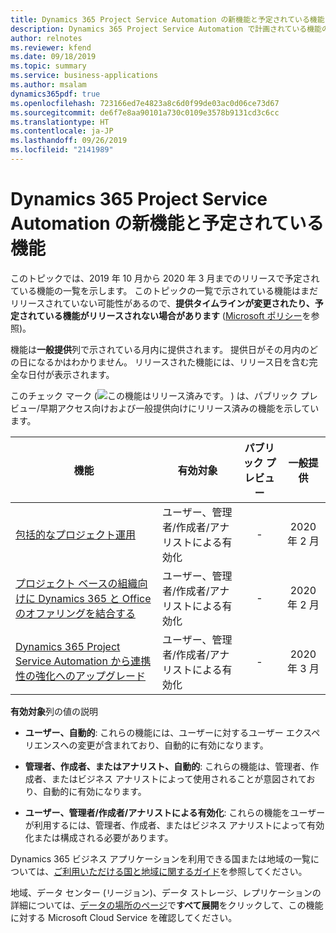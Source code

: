 ```yaml
---
title: Dynamics 365 Project Service Automation の新機能と予定されている機能 (2019 年リリース ウェーブ 2)
description: Dynamics 365 Project Service Automation で計画されている機能の概要。
author: relnotes
ms.reviewer: kfend
ms.date: 09/18/2019
ms.topic: summary
ms.service: business-applications
ms.author: msalam
dynamics365pdf: true
ms.openlocfilehash: 723166ed7e4823a8c6d0f99de03ac0d06ce73d67
ms.sourcegitcommit: de6f7e8aa90101a730c0109e3578b9131cd3c6cc
ms.translationtype: HT
ms.contentlocale: ja-JP
ms.lasthandoff: 09/26/2019
ms.locfileid: "2141989"
---
```

# <a name="whats-new-and-planned-for-dynamics-365-project-service-automation"></a>Dynamics 365 Project Service Automation の新機能と予定されている機能

このトピックでは、2019 年 10 月から 2020 年 3 月までのリリースで予定されている機能の一覧を示します。 このトピックの一覧で示されている機能はまだリリースされていない可能性があるので、**提供タイムラインが変更されたり、予定されている機能がリリースされない場合があります** ([Microsoft ポリシー](https://go.microsoft.com/fwlink/p/?linkid=2007332)を参照)。

機能は**一般提供**列で示されている月内に提供されます。 提供日がその月内のどの日になるかはわかりません。 リリースされた機能には、リリース日を含む完全な日付が表示されます。

このチェック マーク (![この機能はリリース済みです。](/dynamics365-release-plan/media/green-checkmark.png "この機能はリリース済みです。") ) は、パブリック プレビュー/早期アクセス向けおよび一般提供向けにリリース済みの機能を示しています。

| 機能    | 有効対象    |  パブリック プレビュー |  一般提供 | 
| ---------- |---------------- | :---------------: |:--------------: |
| [包括的なプロジェクト運用](comprehensive-project-operations.md) | ユーザー、管理者/作成者/アナリストによる有効化| -|2020 年 2 月 | 
| [プロジェクト ベースの組織向けに Dynamics 365 と Office のオファリングを結合する](joint-dynamics-office-offering-project-based-organizations.md) | ユーザー、管理者/作成者/アナリストによる有効化| -|2020 年 2 月 | 
| [Dynamics 365 Project Service Automation から連携性の強化へのアップグレード](upgrade-dynamics-365-psa-better-together.md) | ユーザー、管理者/作成者/アナリストによる有効化| -|2020 年 3 月 | 

**有効対象**列の値の説明

- **ユーザー、自動的**: これらの機能には、ユーザーに対するユーザー エクスペリエンスへの変更が含まれており、自動的に有効になります。

- **管理者、作成者、またはアナリスト、自動的**: これらの機能は、管理者、作成者、またはビジネス アナリストによって使用されることが意図されており、自動的に有効になります。

- **ユーザー、管理者/作成者/アナリストによる有効化**: これらの機能をユーザーが利用するには、管理者、作成者、またはビジネス アナリストによって有効化または構成される必要があります。


Dynamics 365 ビジネス アプリケーションを利用できる国または地域の一覧については、[ご利用いただける国と地域に関するガイド](https://aka.ms/dynamics_365_international_availability_deck)を参照してください。 

地域、データ センター (リージョン)、データ ストレージ、レプリケーションの詳細については、[データの場所のページ](https://www.microsoft.com/trust-center/privacy/data-location)で**すべて展開**をクリックして、この機能に対する Microsoft Cloud Service を確認してください。 